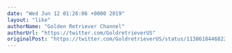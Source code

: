 ```yaml
---
date: "Wed Jun 12 01:26:06 +0000 2019"
layout: "like"
authorName: "Golden Retriever Channel"
authorUrl: "https://twitter.com/GoldretrieverUS"
originalPost: "https://twitter.com/GoldretrieverUS/status/1138618446822989825"
---
```

